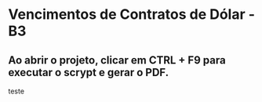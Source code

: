 # Vencimentos de Contratos de Dólar - B3

## Ao abrir o projeto, clicar em CTRL + F9 para executar o scrypt e gerar o PDF.

teste
